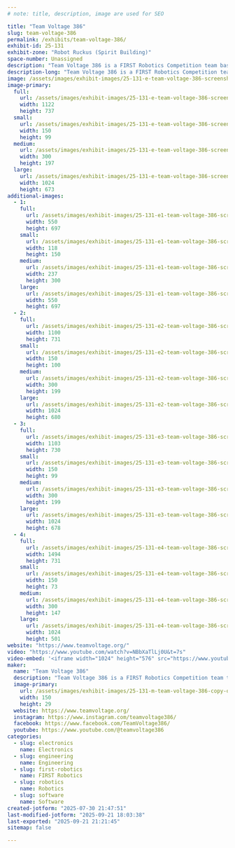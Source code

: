 ```yaml
---
# note: title, description, image are used for SEO

title: "Team Voltage 386"
slug: team-voltage-386
permalink: /exhibits/team-voltage-386/
exhibit-id: 25-131
exhibit-zone: "Robot Ruckus (Spirit Building)"
space-number: Unassigned
description: "Team Voltage 386 is a FIRST Robotics Competition team based out of Melbourne, FL."
description-long: "Team Voltage 386 is a FIRST Robotics Competition team that teaches high school students mechanical, electrical, software, and business skills. Our goal is to inspire the next generation of student leaders through our mentorship and outreach with science, technology, engineering, art, and math principles."
image: /assets/images/exhibit-images/25-131-e-team-voltage-386-screenshot-2025-07-30-210922-300x197.png
image-primary: 
  full:
    url: /assets/images/exhibit-images/25-131-e-team-voltage-386-screenshot-2025-07-30-210922-full.png
    width: 1122
    height: 737
  small:
    url: /assets/images/exhibit-images/25-131-e-team-voltage-386-screenshot-2025-07-30-210922-150x99.png
    width: 150
    height: 99
  medium:
    url: /assets/images/exhibit-images/25-131-e-team-voltage-386-screenshot-2025-07-30-210922-300x197.png
    width: 300
    height: 197
  large:
    url: /assets/images/exhibit-images/25-131-e-team-voltage-386-screenshot-2025-07-30-210922-1024x673.png
    width: 1024
    height: 673
additional-images: 
  - 1:
    full:
      url: /assets/images/exhibit-images/25-131-e1-team-voltage-386-screenshot-2025-07-30-211323-full.png
      width: 550
      height: 697
    small:
      url: /assets/images/exhibit-images/25-131-e1-team-voltage-386-screenshot-2025-07-30-211323-118x150.png
      width: 118
      height: 150
    medium:
      url: /assets/images/exhibit-images/25-131-e1-team-voltage-386-screenshot-2025-07-30-211323-237x300.png
      width: 237
      height: 300
    large:
      url: /assets/images/exhibit-images/25-131-e1-team-voltage-386-screenshot-2025-07-30-211323-550x697.png
      width: 550
      height: 697
  - 2:
    full:
      url: /assets/images/exhibit-images/25-131-e2-team-voltage-386-screenshot-2025-07-30-211150-full.png
      width: 1100
      height: 731
    small:
      url: /assets/images/exhibit-images/25-131-e2-team-voltage-386-screenshot-2025-07-30-211150-150x100.png
      width: 150
      height: 100
    medium:
      url: /assets/images/exhibit-images/25-131-e2-team-voltage-386-screenshot-2025-07-30-211150-300x199.png
      width: 300
      height: 199
    large:
      url: /assets/images/exhibit-images/25-131-e2-team-voltage-386-screenshot-2025-07-30-211150-1024x680.png
      width: 1024
      height: 680
  - 3:
    full:
      url: /assets/images/exhibit-images/25-131-e3-team-voltage-386-screenshot-2025-07-30-211001-full.png
      width: 1103
      height: 730
    small:
      url: /assets/images/exhibit-images/25-131-e3-team-voltage-386-screenshot-2025-07-30-211001-150x99.png
      width: 150
      height: 99
    medium:
      url: /assets/images/exhibit-images/25-131-e3-team-voltage-386-screenshot-2025-07-30-211001-300x199.png
      width: 300
      height: 199
    large:
      url: /assets/images/exhibit-images/25-131-e3-team-voltage-386-screenshot-2025-07-30-211001-1024x678.png
      width: 1024
      height: 678
  - 4:
    full:
      url: /assets/images/exhibit-images/25-131-e4-team-voltage-386-screenshot-2025-07-30-211052-full.png
      width: 1494
      height: 731
    small:
      url: /assets/images/exhibit-images/25-131-e4-team-voltage-386-screenshot-2025-07-30-211052-150x73.png
      width: 150
      height: 73
    medium:
      url: /assets/images/exhibit-images/25-131-e4-team-voltage-386-screenshot-2025-07-30-211052-300x147.png
      width: 300
      height: 147
    large:
      url: /assets/images/exhibit-images/25-131-e4-team-voltage-386-screenshot-2025-07-30-211052-1024x501.png
      width: 1024
      height: 501
website: "https://www.teamvoltage.org/"
video: "https://www.youtube.com/watch?v=NBbXaTlLj0U&t=7s"
video-embed: '<iframe width="1024" height="576" src="https://www.youtube.com/embed/NBbXaTlLj0U?feature=oembed" frameborder="0" allow="accelerometer; autoplay; clipboard-write; encrypted-media; gyroscope; picture-in-picture; web-share" referrerpolicy="strict-origin-when-cross-origin" allowfullscreen title="FRC Team Voltage 386 - 2025 Impact Award Video"></iframe>'
maker: 
  name: "Team Voltage 386"
  description: "Team Voltage 386 is a FIRST Robotics Competition team that teaches high school students mechanical, electrical, software, and business skills. Our goal is to inspire the next generation of student leaders through our mentorship and outreach with science, technology, engineering, art, and math principles."
  image-primary:
    url: /assets/images/exhibit-images/25-131-m-team-voltage-386-copy-of-logo-that-doesn-t-kill-computers-150x29.png
    width: 150
    height: 29
  website: https://www.teamvoltage.org/
  instagram: https://www.instagram.com/teamvoltage386/
  facebook: https://www.facebook.com/TeamVoltage386/
  youtube: https://www.youtube.com/@teamvoltage386
categories: 
  - slug: electronics
    name: Electronics
  - slug: engineering
    name: Engineering
  - slug: first-robotics
    name: FIRST Robotics
  - slug: robotics
    name: Robotics
  - slug: software
    name: Software
created-jotform: "2025-07-30 21:47:51"
last-modified-jotform: "2025-09-21 18:03:38"
last-exported: "2025-09-21 21:21:45"
sitemap: false

---
```

